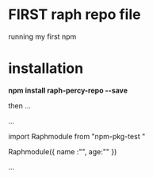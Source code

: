 # FIRST raph repo file

running my first npm

# installation

**npm install raph-percy-repo --save**

then ...

...

import Raphmodule from "npm-pkg-test
"

Raphmodule({
    name :"",
    age:""
})

...
